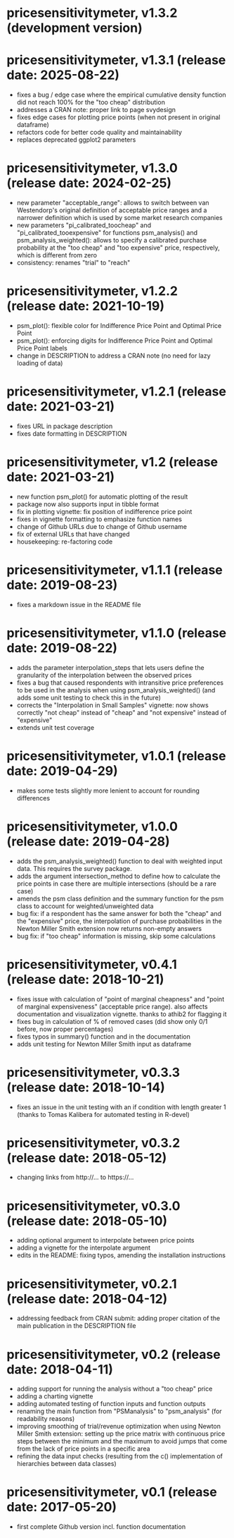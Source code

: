 # pricesensitivitymeter, v1.3.2 (development version)

# pricesensitivitymeter, v1.3.1 (release date: 2025-08-22)

- fixes a bug / edge case where the empirical cumulative density function did not reach 100% for the "too cheap" distribution
- addresses a CRAN note: proper link to page svydesign
- fixes edge cases for plotting price points (when not present in original dataframe)
- refactors code for better code quality and maintainability
- replaces deprecated ggplot2 parameters

# pricesensitivitymeter, v1.3.0 (release date: 2024-02-25)

- new parameter "acceptable_range": allows to switch between van Westendorp's original definition of acceptable price ranges and a narrower definition which is used by some market research companies
- new parameters "pi_calibrated_toocheap" and "pi_calibrated_tooexpensive" for functions psm_analysis() and psm_analysis_weighted(): allows to specify a calibrated purchase probability at the "too cheap" and "too expensive" price, respectively, which is different from zero
- consistency: renames "trial" to "reach"

# pricesensitivitymeter, v1.2.2 (release date: 2021-10-19)

- psm_plot(): flexible color for Indifference Price Point and Optimal Price Point
- psm_plot(): enforcing digits for Indifference Price Point and Optimal Price Point labels
- change in DESCRIPTION to address a CRAN note (no need for lazy loading of data)

# pricesensitivitymeter, v1.2.1 (release date: 2021-03-21)

- fixes URL in package description
- fixes date formatting in DESCRIPTION

# pricesensitivitymeter, v1.2 (release date: 2021-03-21)

- new function psm_plot() for automatic plotting of the result
- package now also supports input in tibble format
- fix in plotting vignette: fix position of indifference price point
- fixes in vignette formatting to emphasize function names
- change of Github URLs due to change of Github username
- fix of external URLs that have changed
- housekeeping: re-factoring code

# pricesensitivitymeter, v1.1.1 (release date: 2019-08-23)

- fixes a markdown issue in the README file

# pricesensitivitymeter, v1.1.0 (release date: 2019-08-22)

- adds the parameter interpolation_steps that lets users define the granularity of the interpolation between the observed prices
- fixes a bug that caused respondents with intransitive price preferences to be used in the analysis when using psm_analysis_weighted() (and adds some unit testing to check this in the future)
- corrects the "Interpolation in Small Samples" vignette: now shows correctly "not cheap" instead of "cheap" and "not expensive" instead of "expensive"
- extends unit test coverage

# pricesensitivitymeter, v1.0.1 (release date: 2019-04-29)

- makes some tests slightly more lenient to account for rounding differences

# pricesensitivitymeter, v1.0.0 (release date: 2019-04-28)

- adds the psm_analysis_weighted() function to deal with weighted input data. This requires the survey package.
- adds the argument intersection_method to define how to calculate the price points in case there are multiple intersections (should be a rare case)
- amends the psm class definition and the summary function for the psm class to account for weighted/unweighted data
- bug fix: if a respondent has the same answer for both the "cheap" and the "expensive" price, the interpolation of purchase probabilities in the Newton Miller Smith extension now returns non-empty answers
- bug fix: if "too cheap" information is missing, skip some calculations

# pricesensitivitymeter, v0.4.1 (release date: 2018-10-21)

- fixes issue with calculation of "point of marginal cheapness" and "point of marginal expensiveness" (acceptable price range). also affects documentation and visualization vignette. thanks to athib2 for flagging it
- fixes bug in calculation of % of removed cases (did show only 0/1 before, now proper percentages)
- fixes typos in summary() function and in the documentation
- adds unit testing for Newton Miller Smith input as dataframe

# pricesensitivitymeter, v0.3.3 (release date: 2018-10-14)

- fixes an issue in the unit testing with an if condition with length greater 1 (thanks to Tomas Kalibera for automated testing in R-devel)

# pricesensitivitymeter, v0.3.2 (release date: 2018-05-12)

- changing links from http://... to https://...

# pricesensitivitymeter, v0.3.0 (release date: 2018-05-10)

- adding optional argument to interpolate between price points
- adding a vignette for the interpolate argument
- edits in the README: fixing typos, amending the installation instructions

# pricesensitivitymeter, v0.2.1 (release date: 2018-04-12)

- addressing feedback from CRAN submit: adding proper citation of the main publication in the DESCRIPTION file

# pricesensitivitymeter, v0.2 (release date: 2018-04-11)

- adding support for running the analysis without a "too cheap" price
- adding a charting vignette
- adding automated testing of function inputs and function outputs
- renaming the main function from "PSManalysis" to "psm_analysis" (for readability reasons)
- improving smoothing of trial/revenue optimization when using Newton Miller Smith extension: setting up the price matrix with continuous price steps between the minimum and the maximum to avoid jumps that come from the lack of price points in a specific area
- refining the data input checks (resulting from the c() implementation of hierarchies between data classes)

# pricesensitivitymeter, v0.1 (release date: 2017-05-20)

- first complete Github version incl. function documentation
